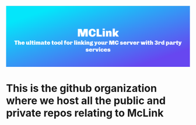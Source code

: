 ![banner](./assets/unknown.png)
<h1 > This is the github organization where we host all the public and private repos relating to McLink </h1>